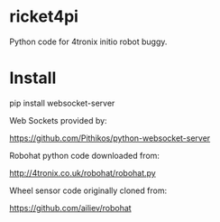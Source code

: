 # ricket4pi

Python code for 4tronix initio robot buggy.

# Install

pip install websocket-server


Web Sockets provided by:

https://github.com/Pithikos/python-websocket-server

Robohat python code downloaded from:

http://4tronix.co.uk/robohat/robohat.py

Wheel sensor code originally cloned from:

https://github.com/ailiev/robohat
